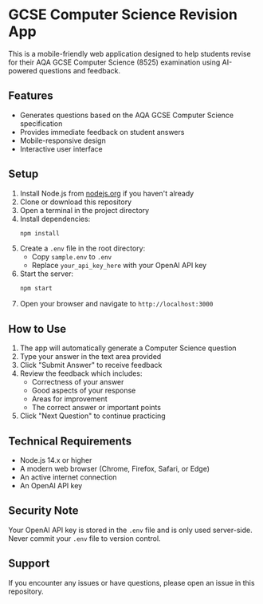 # GCSE Computer Science Revision App

This is a mobile-friendly web application designed to help students revise for their AQA GCSE Computer Science (8525) examination using AI-powered questions and feedback.

## Features

- Generates questions based on the AQA GCSE Computer Science specification
- Provides immediate feedback on student answers
- Mobile-responsive design
- Interactive user interface

## Setup

1. Install Node.js from [nodejs.org](https://nodejs.org/) if you haven't already
2. Clone or download this repository
3. Open a terminal in the project directory
4. Install dependencies:
   ```bash
   npm install
   ```
5. Create a `.env` file in the root directory:
   - Copy `sample.env` to `.env`
   - Replace `your_api_key_here` with your OpenAI API key
6. Start the server:
   ```bash
   npm start
   ```
7. Open your browser and navigate to `http://localhost:3000`

## How to Use

1. The app will automatically generate a Computer Science question
2. Type your answer in the text area provided
3. Click "Submit Answer" to receive feedback
4. Review the feedback which includes:
   - Correctness of your answer
   - Good aspects of your response
   - Areas for improvement
   - The correct answer or important points
5. Click "Next Question" to continue practicing

## Technical Requirements

- Node.js 14.x or higher
- A modern web browser (Chrome, Firefox, Safari, or Edge)
- An active internet connection
- An OpenAI API key

## Security Note

Your OpenAI API key is stored in the `.env` file and is only used server-side. Never commit your `.env` file to version control.

## Support

If you encounter any issues or have questions, please open an issue in this repository.
